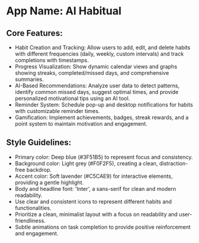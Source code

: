 # **App Name**: AI Habitual

## Core Features:

- Habit Creation and Tracking: Allow users to add, edit, and delete habits with different frequencies (daily, weekly, custom intervals) and track completions with timestamps.
- Progress Visualization: Show dynamic calendar views and graphs showing streaks, completed/missed days, and comprehensive summaries.
- AI-Based Recommendations: Analyze user data to detect patterns, identify common missed days, suggest optimal times, and provide personalized motivational tips using an AI tool.
- Reminder System: Schedule pop-up and desktop notifications for habits with customizable reminder times.
- Gamification: Implement achievements, badges, streak rewards, and a point system to maintain motivation and engagement.

## Style Guidelines:

- Primary color: Deep blue (#3F51B5) to represent focus and consistency.
- Background color: Light grey (#F0F2F5), creating a clean, distraction-free backdrop.
- Accent color: Soft lavender (#C5CAE9) for interactive elements, providing a gentle highlight.
- Body and headline font: 'Inter', a sans-serif for clean and modern readability.
- Use clear and consistent icons to represent different habits and functionalities.
- Prioritize a clean, minimalist layout with a focus on readability and user-friendliness.
- Subtle animations on task completion to provide positive reinforcement and engagement.